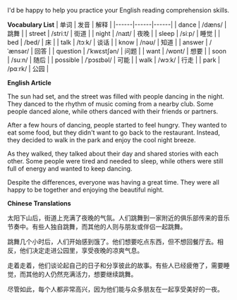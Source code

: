 I'd be happy to help you practice your English reading comprehension skills.

**Vocabulary List**
| 单词 | 发音 | 解释 |
|------|------|------|
| dance | /dæns/ | 跳舞 |
| street | /striːt/ | 街道 |
| night | /naɪt/ | 夜晚 |
| sleep | /siːp/ | 睡觉 |
| bed | /bed/ | 床 |
| talk | /tɔːk/ | 谈话 |
| know | /nəʊ/ | 知道 |
| answer | /ˈænsər/ | 回答 |
| question | /ˈkwɛstʃən/ | 问题 |
| want | /wɒnt/ | 想要 |
| soon | /suːn/ | 随后 |
| possible | /ˈpɔsɪbəl/ | 可能 |
| walk | /wɔːk/ | 行走 |
| park | /pɑːrk/ | 公园 |

**English Article**

The sun had set, and the street was filled with people dancing in the night. They danced to the rhythm of music coming from a nearby club. Some people danced alone, while others danced with their friends or partners.

After a few hours of dancing, people started to feel hungry. They wanted to eat some food, but they didn't want to go back to the restaurant. Instead, they decided to walk in the park and enjoy the cool night breeze.

As they walked, they talked about their day and shared stories with each other. Some people were tired and needed to sleep, while others were still full of energy and wanted to keep dancing.

Despite the differences, everyone was having a great time. They were all happy to be together and enjoying the beautiful night.

**Chinese Translations**

太阳下山后，街道上充满了夜晚的气氛。人们跳舞到一家附近的俱乐部传来的音乐节奏中。有些人独自跳舞，而其他的人则与朋友或伴侣一起跳舞。

跳舞几个小时后，人们开始感到饿了。他们想要吃点东西，但不想回餐厅去。相反，他们决定走进公园里，享受夜晚的凉爽气息。

走着走着，他们谈论起自己的日子和分享彼此的故事。有些人已经疲倦了，需要睡觉，而其他的人仍然充满活力，想要继续跳舞。

尽管如此，每个人都非常高兴，因为他们能与众多朋友在一起享受美好的一夜。